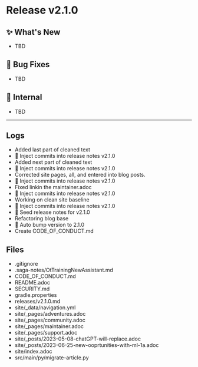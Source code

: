 # Release v2.1.0

## ✨ What's New
- TBD

## 🐛 Bug Fixes
- TBD

## 🔬 Internal
- TBD

---
## Logs

- Added last part of cleaned text
- 📝 Inject commits into release notes v2.1.0
- Added next part of cleaned text
- 📝 Inject commits into release notes v2.1.0
- Corrected site pages, all, and entered into blog posts.
- 📝 Inject commits into release notes v2.1.0
- Fixed linkin the maintainer.adoc
- 📝 Inject commits into release notes v2.1.0
- Working on clean site baseline
- 📝 Inject commits into release notes v2.1.0
- 📝 Seed release notes for v2.1.0
- Refactoring blog base
- 🔼 Auto bump version to 2.1.0
- Create CODE_OF_CONDUCT.md

## Files

- .gitignore
- .saga-notes/OtTrainingNewAssistant.md
- CODE_OF_CONDUCT.md
- README.adoc
- SECURITY.md
- gradle.properties
- releases/v2.1.0.md
- site/_data/navigation.yml
- site/_pages/adventures.adoc
- site/_pages/community.adoc
- site/_pages/maintainer.adoc
- site/_pages/support.adoc
- site/_posts/2023-05-08-chatGPT-will-replace.adoc
- site/_posts/2023-06-25-new-ooprtunities-with-ml-1a.adoc
- site/index.adoc
- src/main/py/migrate-article.py
